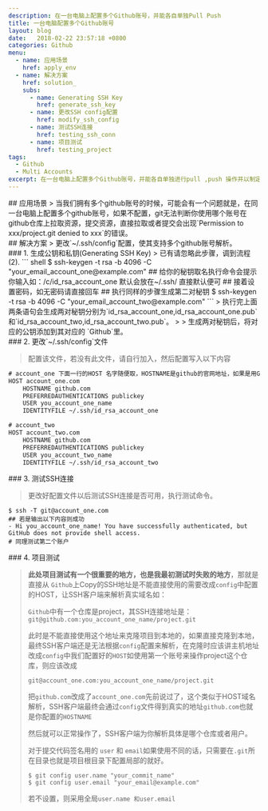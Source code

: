 ```yaml
---
description: 在一台电脑上配置多个Github账号，并能各自单独Pull Push
title: 一台电脑配置多个Github账号
layout: blog
date:   2018-02-22 23:57:18 +0800
categories: Github
menu:
  - name: 应用场景
    href: apply_env
  - name: 解决方案
    href: solution_
    subs:
      - name: Generating SSH Key
        href: generate_ssh_key
      - name: 更改SSH config配置
        href: modify_ssh_config
      - name: 测试SSH连接
        href: testing_ssh_conn
      - name: 项目测试
        href: testing_project
tags:
  - Github
  - Multi Accounts
excerpt: 在一台电脑上配置多个Github账号，并能各自单独进行pull ,push 操作并以制定的账号提交...
---
```


<div id="apply_env" class="mt-3"></div>
## 应用场景
> 当我们拥有多个github账号的时候，可能会有一个问题就是，在同一台电脑上配置多个github账号，如果不配置，git无法判断你使用哪个账号在github仓库上拉取资源，提交资源，直接拉取或者提交会出现`Permission to xxx/project.git denied to xxx`的错误。


<div id="solution_" class="mt-3"></div>
## 解决方案
> 更改`~/.ssh/config`配置，使其支持多个github账号解析。

<div id="generate_ssh_key" class="mt-3"></div>
### 1. 生成公钥和私钥(Generating SSH Key)
> 已有请忽略此步骤，调到流程(2).
``` shell
$ ssh-keygen -t rsa -b 4096 -C "your_email_account_one@example.com"
## 给你的秘钥取名执行命令会提示你输入如：/c/id_rsa_account_one 默认会放在~/.ssh/ 直接默认便可
## 接着设置密码，如无密码请直接回车
## 执行同样的步骤生成第二对秘钥
$ ssh-keygen -t rsa -b 4096 -C "your_email_account_two@example.com"
```
> 执行完上面两条语句会生成两对秘钥分别为`id_rsa_account_one,id_rsa_account_one.pub`和`id_rsa_account_two,id_rsa_account_two.pub`。
>
> 生成两对秘钥后，将对应的公钥添加到其对应的<i class="fa fa-github"></i> `Github`里。

<div id="modify_ssh_config" class="mt-3"></div>
### 2. 更改`~/.ssh/config`文件

> 配置该文件，若没有此文件，请自行加入，然后配置写入以下内容

```reStructuredText
# account_one 下面一行的HOST 名字随便取，HOSTNAME是github的官网地址，如果是用Gitlab，就是Gitlab的官网地址。其作用类似于HOST解析域名。一个别名对应一个网络地址。也可以多个别名对应同一个网络地址。
HOST account_one.com
    HOSTNAME github.com
    PREFERREDAUTHENTICATIONS publickey
    USER you_account_one_name
    IDENTITYFILE ~/.ssh/id_rsa_account_one

# account_two 
HOST account_two.com
    HOSTNAME github.com
    PREFERREDAUTHENTICATIONS publickey
    USER you_account_two_name
    IDENTITYFILE ~/.ssh/id_rsa_account_two
```

<div id="testing_ssh_conn" class="mt-3"></div>
### 3. 测试SSH连接

> 更改好配置文件以后测试SSH连接是否可用，执行测试命令。

``` shell
$ ssh -T git@account_one.com
## 若是输出以下内容则成功
- Hi you_account_one_name! You have successfully authenticated, but GitHub does not provide shell access.
# 同理测试第二个账户
```

<div id="testing_project" class="mt-3"></div>
### 4. 项目测试

> **此处项目测试有一个很重要的地方，也是我最初测试时失败的地方**，那就是直接从<i class="fa fa-github"></i> `Github`上Copy的SSH地址是不能直接使用的需要改成`config`中配置的HOST，让SSH客户端来解析真实域名如：
>
> <i class="fa fa-github"></i> `Github`中有一个仓库是project，其SSH连接地址是：`git@github.com:you_account_one_name/project.git`
>
> 此时是不能直接使用这个地址来克隆项目到本地的，如果直接克隆到本地，最终SSH客户端还是无法根据`config`配置来解析，在克隆时应该讲主机地址改成`config`中我们配置好的`HOST`如使用第一个账号来操作project这个仓库，则应该改成
>
> `git@account_one.com:you_account_one_name/project.git`
>
> 把`github.com`改成了`account_one.com`先前说过了，这个类似于HOST域名解析，SSH客户端最终会通过`config`文件得到真实的地址`github.com`也就是你配置的`HOSTNAME`
>
> 然后就可以正常操作了，SSH客户端为你解析具体是哪个仓库或者用户。
>
> 对于提交代码签名用的 `user` 和 `email`如果使用不同的话，只需要在`.git`所在目录也就是项目根目录下配置局部的就好。
>
> ``` shell
> $ git config user.name "your_commit_name"
> $ git config user.email "your_email@example.com"
> ```
>
> 若不设置，则采用全局`user.name 和user.email`